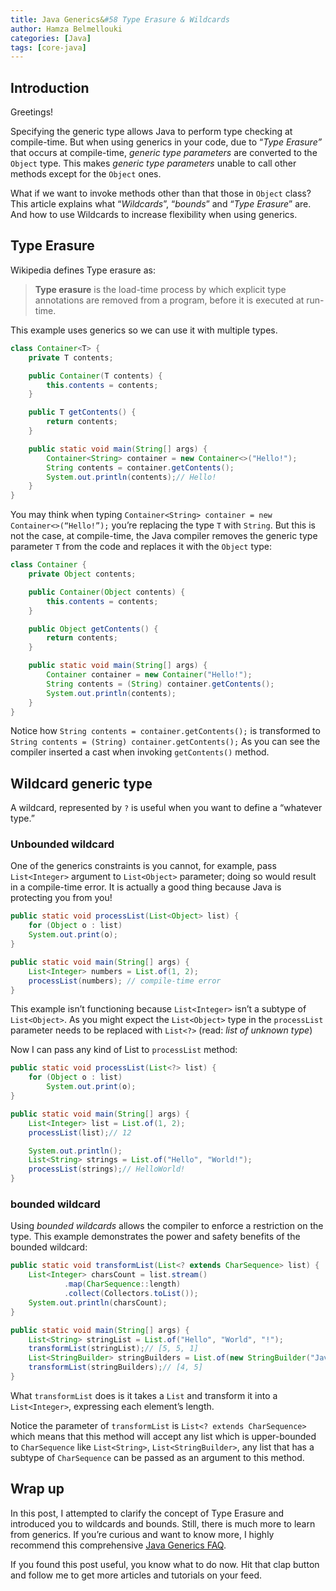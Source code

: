 ```yaml
---
title: Java Generics&#58 Type Erasure & Wildcards
author: Hamza Belmellouki
categories: [Java]
tags: [core-java]
---  
```


## Introduction

Greetings!

Specifying the generic type allows Java to perform type checking at compile-time. But when using generics in your code, due to “*Type Erasure”* that occurs at compile-time, *generic type parameters* are converted to the `Object` type. This makes *generic* *type parameters* unable to call other methods except for the `Object` ones.

What if we want to invoke methods other than that those in `Object` class? This article explains what “*Wildcards*”, “*bounds*” and “*Type Erasure*” are. And how to use Wildcards to increase flexibility when using generics.

## Type Erasure

Wikipedia defines Type erasure as:
> **Type erasure** is the load-time process by which explicit type annotations are removed from a program, before it is executed at run-time.

This example uses generics so we can use it with multiple types.

```java
class Container<T> {
    private T contents;

    public Container(T contents) {
        this.contents = contents;
    }

    public T getContents() {
        return contents;
    }

    public static void main(String[] args) {
        Container<String> container = new Container<>("Hello!");
        String contents = container.getContents();
        System.out.println(contents);// Hello!
    }
}
```

You may think when typing `Container<String> container = new Container<>(“Hello!”);` you’re replacing the type `T` with `String`. But this is not the case, at compile-time, the Java compiler removes the generic type parameter `T` from the code and replaces it with the `Object` type:
```java
class Container {
    private Object contents;

    public Container(Object contents) {
        this.contents = contents;
    }

    public Object getContents() {
        return contents;
    }

    public static void main(String[] args) {
        Container container = new Container("Hello!");
        String contents = (String) container.getContents();
        System.out.println(contents);
    }
}
```

Notice how `String contents = container.getContents();` is transformed to `String contents = (String) container.getContents();` As you can see the compiler inserted a cast when invoking `getContents()` method.

## Wildcard generic type

A wildcard, represented by `?` is useful when you want to define a “whatever type.”

### Unbounded wildcard

One of the generics constraints is you cannot, for example, pass `List<Integer>` argument to `List<Object>` parameter; doing so would result in a compile-time error. It is actually a good thing because Java is protecting you from you!

```java
public static void processList(List<Object> list) {
    for (Object o : list)
    System.out.print(o);
}

public static void main(String[] args) {
    List<Integer> numbers = List.of(1, 2);
    processList(numbers); // compile-time error
}
```
This example isn’t functioning because `List<Integer>` isn’t a subtype of `List<Object>`. As you might expect the `List<Object>` type in the `processList` parameter needs to be replaced with `List<?>` (read: *list of unknown type*)

Now I can pass any kind of List to `processList` method:

```java
public static void processList(List<?> list) {
    for (Object o : list)
        System.out.print(o);
}

public static void main(String[] args) {
    List<Integer> list = List.of(1, 2);
    processList(list);// 12

    System.out.println();
    List<String> strings = List.of("Hello", "World!");
    processList(strings);// HelloWorld!
}
```

### bounded wildcard

Using *bounded* *wildcards* allows the compiler to enforce a restriction on the type. This example demonstrates the power and safety benefits of the bounded wildcard:

```java
public static void transformList(List<? extends CharSequence> list) {
    List<Integer> charsCount = list.stream()
            .map(CharSequence::length)
            .collect(Collectors.toList());
    System.out.println(charsCount);
}

public static void main(String[] args) {
    List<String> stringList = List.of("Hello", "World", "!");
    transformList(stringList);// [5, 5, 1]
    List<StringBuilder> stringBuilders = List.of(new StringBuilder("Java"), new StringBuilder("Rocks"));
    transformList(stringBuilders);// [4, 5]
}
```

What `transformList` does is it takes a `List` and transform it into a `List<Integer>`, expressing each element’s length.

Notice the parameter of `transformList` is `List<? extends CharSequence>` which means that this method will accept any list which is upper-bounded to `CharSequence` like `List<String>`, `List<StringBuilder>`, any list that has a subtype of `CharSequence` can be passed as an argument to this method.

## Wrap up

In this post, I attempted to clarify the concept of Type Erasure and introduced you to wildcards and bounds. Still, there is much more to learn from generics. If you’re curious and want to know more, I highly recommend this comprehensive [Java Generics FAQ](http://www.angelikalanger.com/GenericsFAQ/JavaGenericsFAQ.html).

If you found this post useful, you know what to do now. Hit that clap button and follow me to get more articles and tutorials on your feed.
